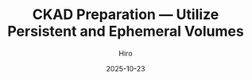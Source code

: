 ---
layout: default
title: "CKAD Preparation — Utilize Persistent and Ephemeral Volumes"
date: 2025-10-23
categories: [ckda, kubernetes]
author: Hiro
image: "https://supaahiro.github.io/schwifty-lab/blog-articles/20251023-ckad/article.webp"
summary: "Learn how to persist and share data in Kubernetes using persistent and ephemeral volumes — from emptyDir to PersistentVolumeClaims."
link: "blog-articles/20251023-ckad/article_EN.html"
---